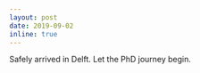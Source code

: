```yaml
---
layout: post
date: 2019-09-02
inline: true
---
```


Safely arrived in Delft. Let the PhD journey begin.
